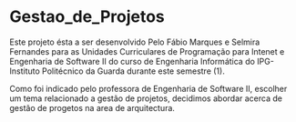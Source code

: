 # Gestao_de_Projetos

Este projeto ésta a ser desenvolvido Pelo Fábio Marques e Selmira Fernandes para as Unidades Curriculares de Programação para 
Intenet e Engenharia de Software II do curso de Engenharia Informática do IPG- Instituto Politécnico da Guarda durante este 
semestre (1).

Como foi indicado pelo professora de Engenharia de Software II, escolher um tema relacionado a gestão de projetos, 
decidimos abordar acerca de gestão de progetos na area de arquitectura.
